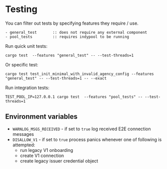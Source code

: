 # Testing
You can filter out tests by specifying features they require / use.
```
- general_test       :: does not require any external component
- pool_tests         :: requires indypool to be running
```

Run quick unit tests:
```
cargo test  --features "general_test" -- --test-threads=1
```
Or specific test:
```
cargo test test_init_minimal_with_invalid_agency_config --features "general_test" -- --test-threads=1 -- --exact
```

Run integration tests:
```
TEST_POOL_IP=127.0.0.1 cargo test  --features "pool_tests" -- --test-threads=1
```

## Environment variables

- `WARNLOG_MSGS_RECEIVED` - if set to `true` log received E2E connection messages
- `DISALLOW_V1` - if set to `true` process panics whenever one of following is attempted:
  - run legacy V1 onboarding
  - create V1 connection  
  - create legacy issuer credential object